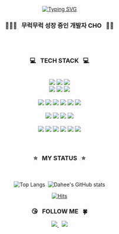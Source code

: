 <div align=center >
  
[![Typing SVG](https://readme-typing-svg.demolab.com?font=Rubik&pause=1000&color=D956FF&center=true&vCenter=true&width=435&lines=+I'm+a+Web+Frontend+Developer+%F0%9F%92%9C)](https://git.io/typing-svg)
  <br />
  
  ### 👩🏻‍💻 &nbsp; 무럭무럭 성장 중인 개발자 CHO &nbsp; 🌱✨
  <br /><br />
  
  ### 💻 &nbsp; TECH STACK &nbsp; 💻
  <br />
  
  <div align=center>
    <img src="https://img.shields.io/badge/HTML5-E34F26?style=round&logo=html5&logoColor=white"> 
    <img src="https://img.shields.io/badge/CSS3-1572B6?style=round&logo=css3&logoColor=white"> 
    <img src="https://img.shields.io/badge/SCSS-CC6699?style=round&logo=sass&logoColor=white"> 
    <br />
    <img src="https://img.shields.io/badge/JavaScript-F7DF1E?style=round&logo=javascript&logoColor=black"> 
    <img src="https://img.shields.io/badge/React-61DAFB?style=round&logo=react&logoColor=white"> 
    <img src="https://img.shields.io/badge/Redux-764ABC?style=round&logo=react&logoColor=white"> 
  </div><br />
  <div>
    <img src="https://img.shields.io/badge/MongoDB-47A248?style=round&logo=amazonaws&logoColor=white">
    <img src="https://img.shields.io/badge/Mongoose-F04D35?style=round&logo=amazonaws&logoColor=white">
    <img src="https://img.shields.io/badge/Express-000000?style=round&logo=amazonaws&logoColor=white">
    <img src="https://img.shields.io/badge/AmazonAWS-232F3E?style=round&logo=amazonaws&logoColor=white"> 
    <img src="https://img.shields.io/badge/AmazonS3-569A31?style=round&logo=amazons3&logoColor=white"> 
    <img src="https://img.shields.io/badge/Netlify-00C7B7?style=round&logo=netlify&logoColor=white"> 
  </div><br />
  <div>
    <img src="https://img.shields.io/badge/StyledComponents-DB7093?style=round&logo=styledcomponents&logoColor=white"> 
    <img src="https://img.shields.io/badge/ReactRouter-CA4245?style=round&logo=reactrouter&logoColor=white">
    <img src="https://img.shields.io/badge/ReactQuery-FF4154?style=round&logo=reactquery&logoColor=white"> 
    <img src="https://img.shields.io/badge/ReactHookForm-EC5990?style=round&logo=reacthookform&logoColor=black">
  </div><br />
  <div>
    <img src="https://img.shields.io/badge/VScode-007ACC?style=round&logo=visualstudiocode&logoColor=white">
    <img src="https://img.shields.io/badge/Github-181717?style=round&logo=github&logoColor=white"> 
    <img src="https://img.shields.io/badge/Git-F05032?style=round&logo=git&logoColor=white">
    <img src="https://img.shields.io/badge/Discord-5865F2?style=round&logo=discord&logoColor=white">
    <img src="https://img.shields.io/badge/Notion-000000?style=round&logo=notion&logoColor=white">
    <img src="https://img.shields.io/badge/Slack-4A154B?style=round&logo=slack&logoColor=white">
  </div>
  <br /><br />
  
  ### ⭐ &nbsp; MY STATUS &nbsp; ⭐
  <br />
  
![Top Langs](https://github-readme-stats.vercel.app/api/top-langs/?username=selene-cho&layout=compact&theme=dracula)&nbsp;
![Dahee's GitHub stats](https://github-readme-stats.vercel.app/api?username=selene-cho&show_icons=true&theme=dracula)
<br />
  
[![Hits](https://hits.seeyoufarm.com/api/count/incr/badge.svg?url=https%3A%2F%2Fgithub.com%2Fselene-cho&count_bg=%23E7A7FF&title_bg=%238D64F3&icon=&icon_color=%23C365FB&title=HITS&edge_flat=false)](https://github.com/selene-cho)

  ### 😘 &nbsp; FOLLOW ME &nbsp; 🍀
  <div align="center">
    <a href="https://velog.io/@fullmoon29">
      <img src="https://img.shields.io/badge/TECH%20BLOG-11B48A?style=round&logo=Vimeo&logoColor=white&link=https://velog.io/@fullmoon29" />
    </a>&nbsp;
    <a href="mailto:selene.cho29@gmail.com">
      <img src="https://img.shields.io/badge/Gmail-d14836?style=round&logo=Gmail&logoColor=white&link=selene.cho29@gmail.com" />
    </a>
  </div>
</div>

<!--
**selene-cho/selene-cho** is a ✨ _special_ ✨ repository because its `README.md` (this file) appears on your GitHub profile.

Here are some ideas to get you started:

- 🔭 I’m currently working on ...
- 🌱 I’m currently learning ...
- 👯 I’m looking to collaborate on ...
- 🤔 I’m looking for help with ...
- 💬 Ask me about ...
- 📫 How to reach me: ...
- 😄 Pronouns: ...
- ⚡ Fun fact: ...
-->
